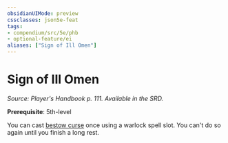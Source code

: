 ```yaml
---
obsidianUIMode: preview
cssclasses: json5e-feat
tags:
- compendium/src/5e/phb
- optional-feature/ei
aliases: ["Sign of Ill Omen"]
---
```

# Sign of Ill Omen
*Source: Player's Handbook p. 111. Available in the SRD.*  

**Prerequisite**: 5th-level

You can cast [bestow curse](z_compendium/spells/bestow-curse.md) once using a warlock spell slot. You can't do so again until you finish a long rest.